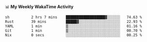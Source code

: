 <!--
**stamp711/stamp711** is a ✨ _special_ ✨ repository because its `README.md` (this file) appears on your GitHub profile.

Here are some ideas to get you started:

- 🔭 I’m currently working on ...
- 🌱 I’m currently learning ...
- 👯 I’m looking to collaborate on ...
- 🤔 I’m looking for help with ...
- 💬 Ask me about ...
- 📫 How to reach me: ...
- 😄 Pronouns: ...
- ⚡ Fun fact: ...
-->

📊 **My Weekly WakaTime Activity**

<!--START_SECTION:waka-->

```txt
sh          2 hrs 7 mins    ██████████████████▓░░░░░░   74.63 %
Rust        39 mins         █████▓░░░░░░░░░░░░░░░░░░░   22.93 %
YAML        1 min           ▒░░░░░░░░░░░░░░░░░░░░░░░░   01.16 %
Git         1 min           ▒░░░░░░░░░░░░░░░░░░░░░░░░   00.70 %
Nix         0 secs          ░░░░░░░░░░░░░░░░░░░░░░░░░   00.25 %
```

<!--END_SECTION:waka-->

